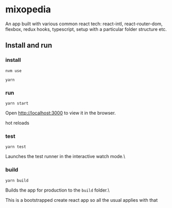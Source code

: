 # mixopedia
An app built with various common react tech: react-intl, react-router-dom, flexbox, redux hooks, typescript, setup with a particular folder structure etc.


## Install and run

### install
`nvm use`

`yarn`

### run
`yarn start`

Open [http://localhost:3000](http://localhost:3000) to view it in the browser.

hot reloads

### test
`yarn test`

Launches the test runner in the interactive watch mode.\


### build
`yarn build`

Builds the app for production to the `build` folder.\

This is a bootstrapped create react app so all the usual applies with that
